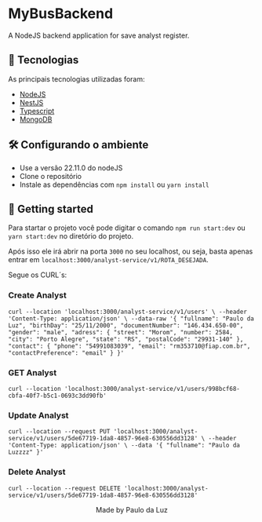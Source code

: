 # MyBusBackend

A NodeJS backend application for save analyst register.

## 🧪 Tecnologias
As principais tecnologias utilizadas foram:
- [NodeJS](https://nodejs.org/en/)
- [NestJS](https://docs.nestjs.com/)
- [Typescript](https://www.typescriptlang.org/docs/)
- [MongoDB](https://www.mongodb.com)


## 🛠️ Configurando o ambiente
 - Use a versão 22.11.0 do nodeJS
 - Clone o repositório
 - Instale as dependências com `npm install` ou `yarn install`


## 🚀 Getting started
Para startar o projeto você pode digitar o comando `npm run start:dev` ou `yarn start:dev` no diretório do projeto.

Após isso ele irá abrir na porta `3000` no seu localhost, ou seja, basta apenas entrar em `localhost:3000/analyst-service/v1/ROTA_DESEJADA`.

Segue os CURL´s:

### Create Analyst
`curl --location 'localhost:3000/analyst-service/v1/users' \
--header 'Content-Type: application/json' \
--data-raw '{
    "fullname": "Paulo da Luz",
    "birthDay": "25/11/2000",
    "documentNumber": "146.434.650-00",
    "gender": "male",
    "adress": {
        "street": "Morom",
        "number": 2584,
        "city": "Porto Alegre",
        "state": "RS",
        "postalCode": "29931-140"
    },
    "contact": {
        "phone": "54991083039",
        "email": "rm353710@fiap.com.br",
        "contactPreference": "email"
    }
}'`

### GET Analyst
`curl --location 'localhost:3000/analyst-service/v1/users/998bcf68-cbfa-40f7-b5c1-0693c3dd90fb'`

### Update Analyst
`curl --location --request PUT 'localhost:3000/analyst-service/v1/users/5de67719-1da8-4857-96e8-630556dd3128' \
--header 'Content-Type: application/json' \
--data '{
    "fullname": "Paulo da Luzzzz"
}'`

### Delete Analyst
`curl --location --request DELETE 'localhost:3000/analyst-service/v1/users/5de67719-1da8-4857-96e8-630556dd3128'`


<p align="center">Made by Paulo da Luz</p>

